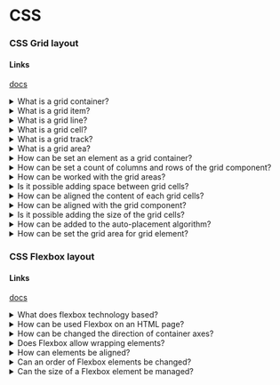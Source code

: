 # CSS

### CSS Grid layout

#### Links
[docs](https://css-tricks.com/snippets/css/complete-guide-grid/)

<details>
  <summary>What is a grid container?</summary>

  Grid container is applied by 'display: grid’ property. All children elements align in lines and columns.

</details>

<details>
  <summary>What is a grid item?</summary>

  A grid item is any child element of a grid container.

</details>

<details>
  <summary>What is a grid line?</summary>

  A grid line is each line that makes up the structure of the grid. It can be either vertical (column grid lines) or horizontal (row grid lines) and reside on either side of a row or column.

</details>

<details>
  <summary>What is a grid cell?</summary>

  The space between two adjacent row and two adjacent column grid lines.

</details>

<details>
  <summary>What is a grid track?</summary>

  It is a space between two adjacent grid lines. You can think of them as the columns or rows of the grid.

</details>

<details>
  <summary>What is a grid area?</summary>

  It is a total space surrounded by four grid lines. A grid area may be composed of any number of grid cells.

</details>

<details>
  <summary>How can be set an element as a grid container?</summary>

  Need to set a `display` css property of an element to `grid` or `inline-grid` values.

</details>

<details>
  <summary>How can be set a count of columns and rows of the grid component?</summary>

  This bihaviour could be controlled by `grid-template-columns` and `grid-template-rows` css properties. For example, grid-template-columns: `[line1] 50% [line2] 50%`. Moreover, possible to combine these properties using grid-template property. For example, `<grid-template-rows> / <grid-template-columns>`

</details>

<details>
  <summary>How can be worked with the grid areas?</summary>

  Could be controlled by a `gird-template-areas` property, It allows to use a map of areas. In this case, each grid element should have a name that was set by a `grid-area` property.

</details>

<details>
  <summary>Is it possible adding space between grid cells?</summary>

  Could be set gaps between columns by the `grid-column-gap` or the `column-gap`. And could be set gaps between rows by the `grid-row-gap` or the `row-gap`. For example, `gap: <row-gap> <column-gap>`

</details>

<details>
  <summary>How can be aligned the content of each grid cells?</summary>

  Could be aligned by the `justify-items` property in rows and could be aligned by the `align-items` in columns. Possible to use values: `start`, `end`, `center` or `stretch`. Moreover, the properties have a combination with the `place-items` property. For example, place-items: `<justify-items> <align-items>`. Besides, each grid element can be aligned with only one element using identical settings (`justify-self` / `align-self` / `place-self`).

</details>

<details>
  <summary>How can be aligned with the grid component?</summary>

  Could be aligned by the `justify-content` in rows or by the `align-content` in columns. Could be set values: `start`, `end`, `center`, `stretch`, `space-around`, `space-between` or `space-evenly`. Also, it's possible for combining these settings using `place-items`. For example, `place-content: <justify-content> <align-content>`

</details>

<details>
  <summary>Is it possible adding the size of the grid cells?</summary>

  Could be managed by the `gird-auto-columns` and `grid-auto-rows` properties.

</details>

<details>
  <summary>How can be added to the auto-placement algorithm?</summary>

  Could be managed by the `grid-auto-flow` (`row`, `column`, `row dense`, `column dense`).

</details>

<details>
  <summary>How can be set the grid area for grid element?</summary>

  Could be managed by the properties: `grid-column-start` / `grid-column-end` / `grid-row-start` / `grid-row-end` or combining `grid-column` / `grid-row`

</details>

### CSS Flexbox layout

#### Links
[docs](https://css-tricks.com/snippets/css/a-guide-to-flexbox/)

<details>
  <summary>What does flexbox technology based?</summary>

  Each of the flexbox containers has the base and secondary axis directed perpendicularly each other. Flexbox items suited on the base axis can be moved or stretched out by the secondary axis.

</details>

<details>
  <summary>How can be used Flexbox on an HTML page?</summary>

  Need to set a `display` css property of an element to `flex` or `inline-flex` values.

</details>

<details>
  <summary>How can be changed the direction of container axes?</summary>

  The direction of flexbox elements could be managed by `flex-direction` property into a flexbox container element. There are the next available values: `row`, `column`, `row-reverse`, `column-reverse`.

</details>

<details>
  <summary>Does Flexbox allow wrapping elements?</summary>

  A base flexbox elements behaviour is fitting elements onto one line. This behaviour can be changed by wrap property for a flexbox container. There are the next available values: `nowrap`, `wrap`, `wrap-reverse`. Moreover, possible to combine `flex-direction` and `flex-wrap` by `flex-flow` property.

</details>

<details>
  <summary>How can elements be aligned?</summary>

  Flexbox elements can be aligned by `justify-content`(the base axis) and `align-content`(the secondary axis). There are the next available properties: `flex-start`, `flex-end`, `center`, `space-between`, `space-around`. Moreover, it’s possible managing how flex items laid out along the secondary axis on the current line. There are the next available properties: `stretch`, `flex-start`, `flex-end`, `center`, `baseline`. Besides, item align could be managed for only one element by `align-self` property.

</details>

<details>
  <summary>Can an order of Flexbox elements be changed?</summary>

  Order one of the flexbox elements can change by `order` property.

</details>

<details>
  <summary>Can the size of a Flexbox element be managed?</summary>

  The `flex-grow` property defines the ability for a flex item to grow if necessary. It accepts a unitless value that serves as a proportion. It dictates what amount of the available space inside the flex container the item should take up.
  The `flex-shrink` property defines the ability for a flex item to shrink if necessary.
  The `flex-basis` property defines the default size of an element before the distribution of the remaining space.
  Moreover, there can use a combination of these properties in `flex` property.

</details>
